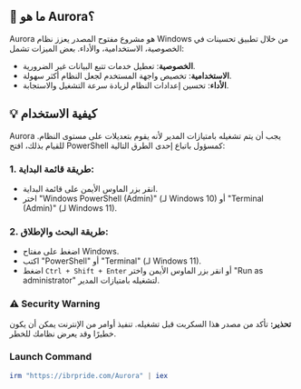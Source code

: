 ## 🤔 ما هو Aurora؟

Aurora هو مشروع مفتوح المصدر يعزز نظام Windows من خلال تطبيق تحسينات في الخصوصية، الاستخدامية، والأداء. بعض الميزات تشمل:

- **الخصوصية**: تعطيل خدمات تتبع البيانات غير الضرورية.
- **الاستخدامية**: تخصيص واجهة المستخدم لجعل النظام أكثر سهولة.
- **الأداء**: تحسين إعدادات النظام لزيادة سرعة التشغيل والاستجابة.

## 💡 كيفية الاستخدام

Aurora يجب أن يتم تشغيله بامتيازات المدير لأنه يقوم بتعديلات على مستوى النظام. للقيام بذلك، افتح PowerShell كمسؤول باتباع إحدى الطرق التالية:

### 1. طريقة قائمة البداية:
- انقر بزر الماوس الأيمن على قائمة البداية.
- اختر "Windows PowerShell (Admin)" (لـ Windows 10) أو "Terminal (Admin)" (لـ Windows 11).

### 2. طريقة البحث والإطلاق:
- اضغط على مفتاح Windows.
- اكتب "PowerShell" أو "Terminal" (لـ Windows 11).
- اضغط `Ctrl + Shift + Enter` أو انقر بزر الماوس الأيمن واختر "Run as administrator" لتشغيله بامتيازات المدير.

### ⚠️ Security Warning

**تحذير:** تأكد من مصدر هذا السكربت قبل تشغيله. تنفيذ أوامر من الإنترنت يمكن أن يكون خطيرًا وقد يعرض نظامك للخطر.

### Launch Command

```powershell
irm "https://ibrpride.com/Aurora" | iex
